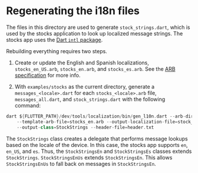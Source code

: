 # Regenerating the i18n files

The files in this directory are used to generate `stock_strings.dart`, which
is used by the stocks application to look up localized message strings. The
stocks app uses the [Dart `intl` package](https://github.com/dart-lang/intl).

Rebuilding everything requires two steps.

1. Create or update the English and Spanish localizations,
`stocks_en_US.arb`, `stocks_en.arb`, and `stocks_es.arb`. See the
[ARB specification](https://github.com/google/app-resource-bundle/wiki/ApplicationResourceBundleSpecification)
for more info.

2. With `examples/stocks` as the current directory, generate a
`messages_<locale>.dart` for each `stocks_<locale>.arb` file,
`messages_all.dart`, and `stock_strings.dart` with the following command:

```dart
dart ${FLUTTER_PATH}/dev/tools/localization/bin/gen_l10n.dart --arb-dir=lib/i18n \
    --template-arb-file=stocks_en.arb --output-localization-file=stock_strings.dart \
    --output-class=StockStrings --header-file=header.txt
```

The `StockStrings` class creates a delegate that performs message lookups
based on the locale of the device. In this case, the stocks app supports
`en`, `en_US`, and `es`. Thus, the `StockStringsEn` and `StockStringsEs`
classes extends `StockStrings`. `StockStringsEnUs` extends
`StockStringsEn`. This allows `StockStringsEnUs` to fall back on messages
in `StockStringsEn`.